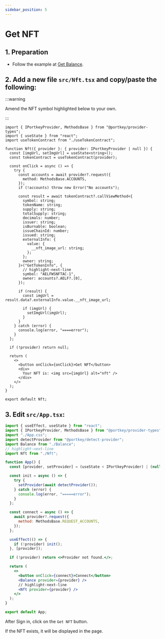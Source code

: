 ```yaml
---
sidebar_position: 5
---
```


# Get NFT

## 1. Preparation

- Follow the example at [Get Balance](/docs/get-balance).

## 2. Add a new file `src/Nft.tsx` and copy/paste the following:

:::warning

Amend the NFT symbol highlighted below to your own.

:::

```tsx title="src/Nft.tsx" showLineNumbers
import { IPortkeyProvider, MethodsBase } from "@portkey/provider-types";
import { useState } from "react";
import useTokenContract from "./useTokenContract";

function Nft({ provider }: { provider: IPortkeyProvider | null }) {
  const [imgUrl, setImgUrl] = useState<string>();
  const tokenContract = useTokenContract(provider);

  const onClick = async () => {
    try {
      const accounts = await provider?.request({
        method: MethodsBase.ACCOUNTS,
      });
      if (!accounts) throw new Error("No accounts");

      const result = await tokenContract?.callViewMethod<{
        symbol: string;
        tokenName: string;
        supply: string;
        totalSupply: string;
        decimals: number;
        issuer: string;
        isBurnable: boolean;
        issueChainId: number;
        issued: string;
        externalInfo: {
          value: {
            __nft_image_url: string;
          };
        };
        owner: string;
      }>("GetTokenInfo", {
        // highlight-next-line
        symbol: "AELFWSNFTAC-1",
        owner: accounts?.AELF?.[0],
      });

      if (result) {
        const imgUrl = result.data?.externalInfo.value.__nft_image_url;

        if (imgUrl) {
          setImgUrl(imgUrl);
        }
      }
    } catch (error) {
      console.log(error, "====error");
    }
  };

  if (!provider) return null;

  return (
    <>
      <button onClick={onClick}>Get NFT</button>
      <div>
        Your NFT is: <img src={imgUrl} alt="nft" />
      </div>
    </>
  );
}

export default Nft;
```

## 3. Edit `src/App.tsx`:

```jsx title="src/App.tsx" showLineNumbers
import { useEffect, useState } from "react";
import { IPortkeyProvider, MethodsBase } from "@portkey/provider-types";
import "./App.css";
import detectProvider from "@portkey/detect-provider";
import Balance from "./Balance";
// highlight-next-line
import Nft from "./Nft";

function App() {
  const [provider, setProvider] = (useState < IPortkeyProvider) | (null > null);

  const init = async () => {
    try {
      setProvider(await detectProvider());
    } catch (error) {
      console.log(error, "=====error");
    }
  };

  const connect = async () => {
    await provider?.request({
      method: MethodsBase.REQUEST_ACCOUNTS,
    });
  };

  useEffect(() => {
    if (!provider) init();
  }, [provider]);

  if (!provider) return <>Provider not found.</>;

  return (
    <>
      <button onClick={connect}>Connect</button>
      <Balance provider={provider} />
      // highlight-next-line
      <Nft provider={provider} />
    </>
  );
}

export default App;
```

After Sign in, click on the `Get NFT` button.

If the NFT exists, it will be displayed in the page.
